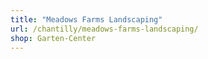 ```yaml
---
title: "Meadows Farms Landscaping"
url: /chantilly/meadows-farms-landscaping/
shop: Garten-Center
---
```

